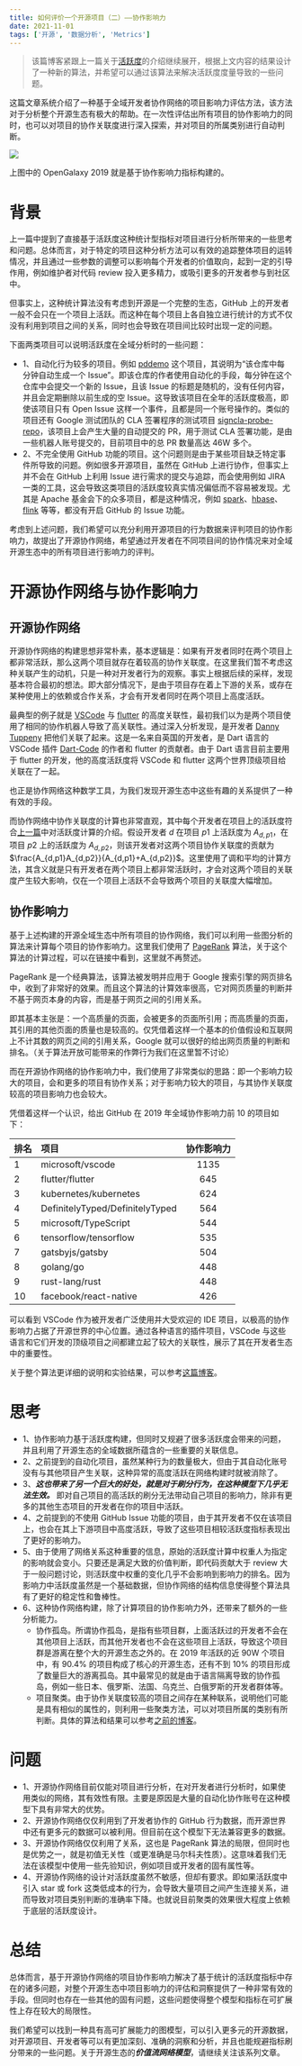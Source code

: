 ```yaml
---
title: 如何评价一个开源项目（二）——协作影响力
date: 2021-11-01
tags: ['开源', '数据分析', 'Metrics']
---
```


> 该篇博客紧跟上一篇关于[活跃度](/how_to_measure_open_source_1)的介绍继续展开，根据上文内容的结果设计了一种新的算法，并希望可以通过该算法来解决活跃度度量导致的一些问题。

这篇文章系统介绍了一种基于全域开发者协作网络的项目影响力评估方法，该方法对于分析整个开源生态有极大的帮助。在一次性评估出所有项目的协作影响力的同时，也可以对项目的协作关联度进行深入探索，并对项目的所属类别进行自动判断。

![](/images/open_galaxy_2019.png)

上图中的 OpenGalaxy 2019 就是基于协作影响力指标构建的。

# 背景

上一篇中提到了直接基于活跃度这种统计型指标对项目进行分析所带来的一些思考和问题。总体而言，对于特定的项目这种分析方法可以有效的追踪整体项目的运转情况，并且通过一些参数的调整可以影响每个开发者的价值取向，起到一定的引导作用，例如维护者对代码 review 投入更多精力，或吸引更多的开发者参与到社区中。

但事实上，这种统计算法没有考虑到开源是一个完整的生态，GitHub 上的开发者一般不会只在一个项目上活跃。而这种在每个项目上各自独立进行统计的方式不仅没有利用到项目之间的关系，同时也会导致在项目间比较时出现一定的问题。

下面两类项目可以说明活跃度在全域分析时的一些问题：

- 1、自动化行为较多的项目。例如 [pddemo](https://github.com/pddemo/demo) 这个项目，其说明为“该仓库中每分钟自动生成一个 Issue”。即该仓库的作者使用自动化的手段，每分钟在这个仓库中会提交一个新的 Issue，且该 Issue 的标题是随机的，没有任何内容，并且会定期删除以前生成的空 Issue。这导致该项目在全年的活跃度极高，即使该项目只有 Open Issue 这样一个事件，且都是同一个账号操作的。类似的项目还有 Google 测试团队的 CLA 签署程序的测试项目 [signcla-probe-repo](https://github.com/google-test/signcla-probe-repo)，该项目上会产生大量的自动提交的 PR，用于测试 CLA 签署功能，是由一些机器人账号提交的，目前项目中的总 PR 数量高达 46W 多个。
- 2、不完全使用 GitHub 功能的项目。这个问题则是由于某些项目缺乏特定事件所导致的问题。例如很多开源项目，虽然在 GitHub 上进行协作，但事实上并不会在 GitHub 上利用 Issue 进行需求的提交与追踪，而会使用例如 JIRA 一类的工具，这会导致这类项目的活跃度较真实情况偏低而不容易被发现。尤其是 Apache 基金会下的众多项目，都是这种情况，例如 [spark](https://github.com/apache/spark)、[hbase](https://github.com/apache/hbase)、[flink](https://github.com/apache/flink) 等等，都没有开启 GitHub 的 Issue 功能。

考虑到上述问题，我们希望可以充分利用开源项目的行为数据来评判项目的协作影响力，故提出了开源协作网络，希望通过开发者在不同项目间的协作情况来对全域开源生态中的所有项目进行影响力的评判。

# 开源协作网络与协作影响力

## 开源协作网络

开源协作网络的构建思想非常朴素，基本逻辑是：如果有开发者同时在两个项目上都非常活跃，那么这两个项目就存在着较高的协作关联度。在这里我们暂不考虑这种关联产生的动机，只是一种对开发者行为的观察。事实上根据后续的采样，发现基本符合最初的想法。即大部分情况下，是由于项目存在着上下游的关系，或存在某种使用上的依赖或合作关系，才会有开发者同时在两个项目上高度活跃。

最典型的例子就是 [VSCode](https://github.com/microsoft/vscode) 与 [flutter](https://github.com/flutter/flutter) 的高度关联性，最初我们以为是两个项目使用了相同的协作机器人导致了高关联性。通过深入分析发现，是开发者 [Danny Tuppeny](https://github.com/DanTup) 把他们关联了起来。这是一名来自英国的开发者，是 Dart 语言的 VSCode 插件 [Dart-Code](https://github.com/Dart-Code/Dart-Code) 的作者和 flutter 的贡献者。由于 Dart 语言目前主要用于 flutter 的开发，他的高度活跃度将 VSCode 和 flutter 这两个世界顶级项目给关联在了一起。

也正是协作网络这种数学工具，为我们发现开源生态中这些有趣的关系提供了一种有效的手段。

而协作网络中协作关联度的计算也非常直观，其中每个开发者在项目上的活跃度符合[上一篇](/how_to_measure_open_source_1)中对活跃度计算的介绍。假设开发者 $d$ 在项目 $p1$ 上活跃度为 $A_{d,p1}$，在项目 $p2$ 上的活跃度为 $A_{d,p2}$，则该开发者对这两个项目协作关联度的贡献为 $\frac{A_{d,p1}A_{d,p2}}{A_{d,p1}+A_{d,p2}}$。这里使用了调和平均的计算方法，其含义就是只有开发者在两个项目上都非常活跃时，才会对这两个项目的关联度产生较大影响，仅在一个项目上活跃不会导致两个项目的关联度大幅增加。

## 协作影响力

基于上述构建的开源全域生态中所有项目的协作网络，我们可以利用一些图分析的算法来计算每个项目的协作影响力。这里我们使用了 [PageRank](https://baike.baidu.com/item/google%20pagerank/2465380?) 算法，关于这个算法的计算过程，可以在链接中看到，这里就不再赘述。

PageRank 是一个经典算法，该算法被发明并应用于 Google 搜索引擎的网页排名中，收到了非常好的效果。而且这个算法的计算效率很高，它对网页质量的判断并不基于网页本身的内容，而是基于网页之间的引用关系。

即其基本主张是：一个高质量的页面，会被更多的页面所引用；而高质量的页面，其引用的其他页面的质量也是较高的。仅凭借着这样一个基本的价值假设和互联网上不计其数的网页之间的引用关系，Google 就可以很好的给出网页质量的判断和排名。（关于算法开放可能带来的作弊行为我们在这里暂不讨论）

而在开源协作网络的协作影响力中，我们使用了非常类似的思路：即一个影响力较大的项目，会和更多的项目有协作关系；对于影响力较大的项目，与其协作关联度较高的项目影响力也会较大。

凭借着这样一个认识，给出 GitHub 在 2019 年全域协作影响力前 10 的项目如下：

|排名|项目|协作影响力|
|:--|:--|:--:|
|1|microsoft/vscode|1135|
|2|flutter/flutter|645|
|3|kubernetes/kubernetes|624|
|4|DefinitelyTyped/DefinitelyTyped|564|
|5|microsoft/TypeScript|544|
|6|tensorflow/tensorflow|535|
|7|gatsbyjs/gatsby|504|
|8|golang/go|448|
|9|rust-lang/rust|448|
|10|facebook/react-native|426|

可以看到 VSCode 作为被开发者广泛使用并大受欢迎的 IDE 项目，以极高的协作影响力占据了开源世界的中心位置。通过各种语言的插件项目，VSCode 与这些语言和它们开发的顶级项目之间都建立起了较大的关联性，展示了其在开发者生态中的重要性。

关于整个算法更详细的说明和实验结果，可以参考[这篇博客](http://blog.frankzhao.cn/github_activity_with_wpr/)。

# 思考

- 1、协作影响力基于活跃度构建，但同时又规避了很多活跃度会带来的问题，并且利用了开源生态的全域数据所蕴含的一些重要的关联信息。
- 2、之前提到的自动化项目，虽然某种行为的数量极大，但由于其自动化账号没有与其他项目产生关联，这种异常的高度活跃在网络构建时就被消除了。
- 3、***这也带来了另一个巨大的好处，就是对于刷分行为，在这种模型下几乎无法生效。*** 即对自己项目的高活跃的刷分无法带动自己项目的影响力，除非有更多的其他生态项目的开发者在你的项目中活跃。
- 4、之前提到的不使用 GitHub Issue 功能的项目，由于其开发者不仅在该项目上，也会在其上下游项目中高度活跃，导致了这些项目相较活跃度指标表现出了更好的影响力。
- 5、由于使用了网络关系这种重要的信息，原始的活跃度计算中权重人为指定的影响就会变小。只要还是满足大致的价值判断，即代码贡献大于 review 大于一般问题讨论，则活跃度中权重的变化几乎不会影响到影响力的排名。因为影响力中活跃度虽然是一个基础数据，但协作网络的结构信息使得整个算法具有了更好的稳定性和鲁棒性。
- 6、这种协作网络构建，除了计算项目的协作影响力外，还带来了额外的一些分析能力。
  - 协作孤岛。所谓协作孤岛，是指有些项目群，上面活跃过的开发者不会在其他项目上活跃，而其他开发者也不会在这些项目上活跃，导致这个项目群是游离在整个大的开源生态之外的。在 2019 年活跃的近 90W 个项目中，有 90.4% 的项目构成了核心的开源生态，还有不到 10% 的项目形成了数量巨大的游离孤岛。其中最常见的就是由于语言隔离导致的协作孤岛，例如一些日本、俄罗斯、法国、乌克兰、白俄罗斯的开发者群体等。
  - 项目聚类。由于协作关联度较高的项目之间存在某种联系，说明他们可能是具有相似的属性的，则利用一些聚类方法，可以对项目所属的类别有所判断。具体的算法和结果可以参考[之前的博客](http://blog.frankzhao.cn/github_activity_with_wpr/)。

# 问题

- 1、开源协作网络目前仅能对项目进行分析，在对开发者进行分析时，如果使用类似的网络，其有效性有限。主要是原因是大量的自动化协作账号在这种模型下具有非常大的优势。
- 2、开源协作网络仅仅利用到了开发者协作的 GitHub 行为数据，而开源世界中还有更多元的数据可以被利用。但目前在这个模型下无法兼容更多的数据。
- 3、开源协作网络仅仅利用了关系，这也是 PageRank 算法的局限，但同时也是优势之一，就是初值无关性（或更准确是马尔科夫性质）。这意味着我们无法在该模型中使用一些先验知识，例如项目或开发者的固有属性等。
- 4、开源协作网络的设计对活跃度虽然不敏感，但却有要求。即如果活跃度中引入 star 或 fork 这类低成本的行为，会导致大量项目之间产生连接关系，进而导致对项目类别判断的准确率下降。也就说目前聚类的效果很大程度上依赖于底层的活跃度设计。

# 总结

总体而言，基于开源协作网络的项目协作影响力解决了基于统计的活跃度指标中存在的诸多问题，对整个开源生态中项目影响力的评估和洞察提供了一种非常有效的手段。但同时也存在一些其他的固有问题，这些问题使得整个模型和指标在可扩展性上存在较大的局限性。

我们希望可以找到一种具有高可扩展能力的图模型，可以引入更多元的开源数据，对开源项目、开发者等可以有更加深刻、准确的洞察和分析，并且也能规避指标刷分带来的一些问题。关于开源生态的***价值流网络模型***，请继续关注该系列文章。
